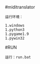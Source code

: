#miditranslator

    运行环境：
    
    1.windows
    1.python3
    1.pygame1.9
    1.pywin32

#RUN

    运行：run.bat
